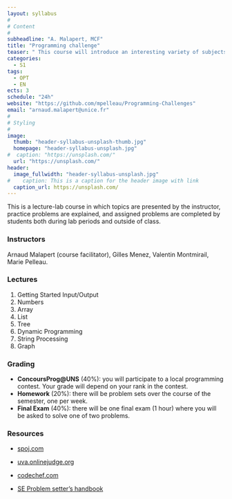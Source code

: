 ```yaml
---
layout: syllabus
#
# Content
#
subheadline: "A. Malapert, MCF"
title: "Programming challenge"
teaser: " This course will introduce an interesting variety of subjects in programming, algorithms, and discrete mathematics though puzzles and problems which have appeared in the International ACM Programming Contest and similar venues."
categories:
  - S1
tags:
  - OPT
  - EN
ects: 3
schedule: "24h"
website: "https://github.com/mpelleau/Programming-Challenges"
email: "arnaud.malapert@unice.fr"
#
# Styling
#
image:
  thumb: "header-syllabus-unsplash-thumb.jpg"
  homepage: "header-syllabus-unsplash.jpg"
#  caption: "https://unsplash.com/"
  url: "https://unsplash.com/"
header:
  image_fullwidth: "header-syllabus-unsplash.jpg"
#    caption: This is a caption for the header image with link
  caption_url: https://unsplash.com/  
---
```



  This is a lecture-lab course in which topics are presented by the instructor, practice problems are explained, and assigned problems are completed by students both during lab periods and outside of class. 

### Instructors ###

  Arnaud Malapert (course facilitator), Gilles Menez, Valentin Montmirail, Marie Pelleau.

### Lectures ###

1. Getting Started Input/Output
2. Numbers
3. Array
4. List
5. Tree
6. Dynamic Programming
7. String Processing
8. Graph


### Grading ###

  - **ConcoursProg@UNS** (40%): you will participate to a local programming contest. Your grade will depend on your rank in the contest. 
  - **Homework** (20%): there will be problem sets over the course of the semester, one per week. 
  - **Final Exam** (40%): there will be one final exam (1 hour) where you will be asked to solve one of two problems.

### Resources ###

- [spoj.com](http://www.spoj.com/)
- [uva.onlinejudge.org](https://uva.onlinejudge.org/)
- [codechef.com](http://codechef.com/)


- [SE Problem setter’s handbook](https://developer.sphere-engine.com/other/handbook)
